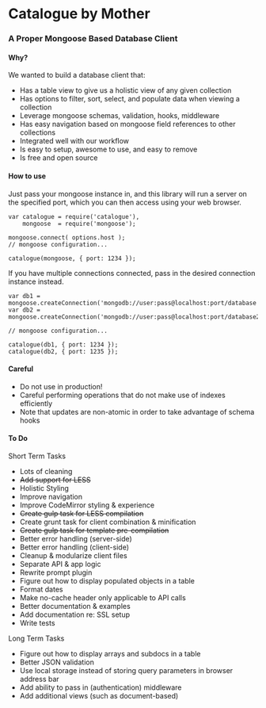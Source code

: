 Catalogue by Mother
=========

### A Proper Mongoose Based Database Client

#### Why?

We wanted to build a database client that:

- Has a table view to give us a holistic view of any given collection
- Has options to filter, sort, select, and populate data when viewing a collection
- Leverage mongoose schemas, validation, hooks, middleware
- Has easy navigation based on mongoose field references to other collections
- Integrated well with our workflow
- Is easy to setup, awesome to use, and easy to remove
- Is free and open source

#### How to use

Just pass your mongoose instance in, and this library will run a server
on the specified port, which you can then access using your web browser.

````
var catalogue = require('catalogue'),
    mongoose  = require('mongoose');

mongoose.connect( options.host );
// mongoose configuration...

catalogue(mongoose, { port: 1234 });
````

If you have multiple connections connected, pass in the desired connection instance instead.

````
var db1 = mongoose.createConnection('mongodb://user:pass@localhost:port/database');
var db2 = mongoose.createConnection('mongodb://user:pass@localhost:port/database2');

// mongoose configuration...

catalogue(db1, { port: 1234 });
catalogue(db2, { port: 1235 });
````

#### Careful
- Do not use in production!
- Careful performing operations that do not make use of indexes efficiently
- Note that updates are non-atomic in order to take advantage of schema hooks

#### To Do

Short Term Tasks

- Lots of cleaning
- ~~Add support for LESS~~
- Holistic Styling
- Improve navigation
- Improve CodeMirror styling & experience
- ~~Create gulp task for LESS compilation~~
- Create grunt task for client combination & minification
- ~~Create gulp task for template pre-compilation~~
- Better error handling (server-side)
- Better error handling (client-side)
- Cleanup & modularize client files
- Separate API & app logic
- Rewrite prompt plugin
- Figure out how to display populated objects in a table
- Format dates
- Make no-cache header only applicable to API calls
- Better documentation & examples
- Add documentation re: SSL setup
- Write tests

Long Term Tasks

- Figure out how to display arrays and subdocs in a table
- Better JSON validation
- Use local storage instead of storing query parameters in browser address bar
- Add ability to pass in (authentication) middleware
- Add additional views (such as document-based)
